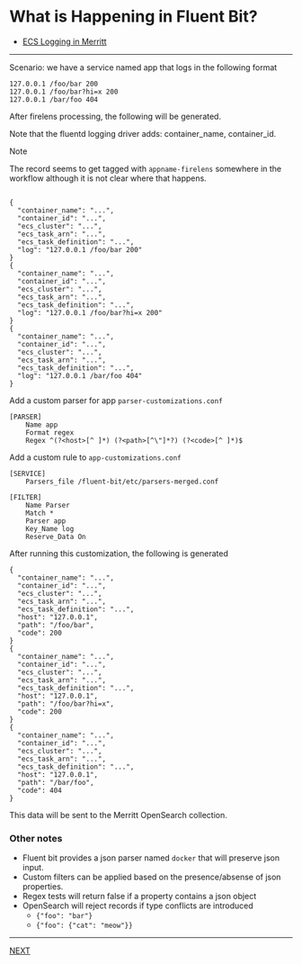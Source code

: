 # What is Happening in Fluent Bit?

- [ECS Logging in Merritt](README.md)

---

Scenario: we have a service named app that logs in the following format
```
127.0.0.1 /foo/bar 200
127.0.0.1 /foo/bar?hi=x 200
127.0.0.1 /bar/foo 404
```

After firelens processing, the following will be generated.

Note that the fluentd logging driver adds: container_name, container_id.

> [!NOTE]
> The record seems to get tagged with `appname-firelens` somewhere in the workflow although it is not clear where that happens.

```

{
  "container_name": "...",
  "container_id": "...",
  "ecs_cluster": "...",
  "ecs_task_arn": "...",
  "ecs_task_definition": "...",
  "log": "127.0.0.1 /foo/bar 200"
}
{
  "container_name": "...",
  "container_id": "...",
  "ecs_cluster": "...",
  "ecs_task_arn": "...",
  "ecs_task_definition": "...",
  "log": "127.0.0.1 /foo/bar?hi=x 200"
}
{
  "container_name": "...",
  "container_id": "...",
  "ecs_cluster": "...",
  "ecs_task_arn": "...",
  "ecs_task_definition": "...",
  "log": "127.0.0.1 /bar/foo 404"
}

```

Add a custom parser for app `parser-customizations.conf`
```
[PARSER]
    Name app
    Format regex
    Regex ^(?<host>[^ ]*) (?<path>[^\"]*?) (?<code>[^ ]*)$
```

Add a custom rule to `app-customizations.conf`
```
[SERVICE]
    Parsers_file /fluent-bit/etc/parsers-merged.conf

[FILTER]
    Name Parser
    Match *
    Parser app
    Key_Name log
    Reserve_Data On
```

After running this customization, the following is generated
```
{
  "container_name": "...",
  "container_id": "...",
  "ecs_cluster": "...",
  "ecs_task_arn": "...",
  "ecs_task_definition": "...",
  "host": "127.0.0.1",
  "path": "/foo/bar",
  "code": 200
}
{
  "container_name": "...",
  "container_id": "...",
  "ecs_cluster": "...",
  "ecs_task_arn": "...",
  "ecs_task_definition": "...",
  "host": "127.0.0.1",
  "path": "/foo/bar?hi=x",
  "code": 200
}
{
  "container_name": "...",
  "container_id": "...",
  "ecs_cluster": "...",
  "ecs_task_arn": "...",
  "ecs_task_definition": "...",
  "host": "127.0.0.1",
  "path": "/bar/foo",
  "code": 404
}
```

This data will be sent to the Merritt OpenSearch collection.

### Other notes
- Fluent bit provides a json parser named `docker` that will preserve json input.
- Custom filters can be applied based on the presence/absense of json properties.
- Regex tests will return false if a property contains a json object
- OpenSearch will reject records if type conflicts are introduced
  - `{"foo": "bar"}`
  - `{"foo": {"cat": "meow"}}`

---

[NEXT](fluent-bit-customization-with-cloudwatch.md)

